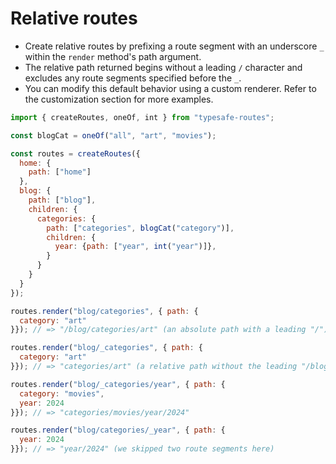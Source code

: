 # Relative routes

- Create relative routes by prefixing a route segment with an underscore `_` within the `render` method's path argument.
- The relative path returned begins without a leading `/` character and excludes any route segments specified before the `_`.
- You can modify this default behavior using a custom renderer. Refer to the customization section for more examples.

``` js
import { createRoutes, oneOf, int } from "typesafe-routes";

const blogCat = oneOf("all", "art", "movies");

const routes = createRoutes({
  home: {
    path: ["home"]
  },
  blog: {
    path: ["blog"],
    children: {
      categories: {
        path: ["categories", blogCat("category")],
        children: {
          year: {path: ["year", int("year")]},
        }
      }
    }
  }
});

routes.render("blog/categories", { path: {
  category: "art"
}}); // => "/blog/categories/art" (an absolute path with a leading "/")

routes.render("blog/_categories", { path: {
  category: "art"
}}); // => "categories/art" (a relative path without the leading "/blog" path segment)

routes.render("blog/_categories/year", { path: {
  category: "movies",
  year: 2024
}}); // => "categories/movies/year/2024"

routes.render("blog/categories/_year", { path: {
  year: 2024
}}); // => "year/2024" (we skipped two route segments here)
```